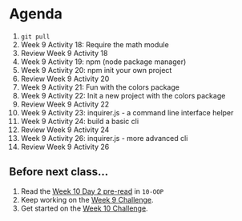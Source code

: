 # Agenda

1. `git pull`
1. Week 9 Activity 18: Require the math module
1. Review Week 9 Activity 18
1. Week 9 Activity 19: npm (node package manager)
1. Week 9 Activity 20: npm init your own project
1. Review Week 9 Activity 20
1. Week 9 Activity 21: Fun with the colors package
1. Week 9 Activity 22: Init a new project with the colors package
1. Review Week 9 Activity 22
1. Week 9 Activity 23: inquirer.js - a command line interface helper
1. Week 9 Activity 24: build a basic cli
1. Review Week 9 Activity 24
1. Week 9 Activity 26: inquirer.js - more advanced cli
1. Review Week 9 Activity 26

## Before next class...

1. Read the [Week 10 Day 2 pre-read](./pre-read.md) in `10-OOP`
1. Keep working on the [Week 9 Challenge](../09-NodeJS/02-Challenge/README.md).
1. Get started on the [Week 10 Challenge](./02-Challenge/README.md).
